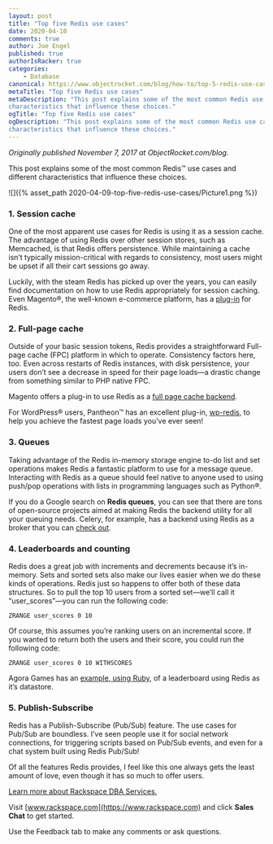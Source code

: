 ```yaml
---
layout: post
title: "Top five Redis use cases"
date: 2020-04-10
comments: true
author: Joe Engel
published: true
authorIsRacker: true
categories:
    - Database
canonical: https://www.objectrocket.com/blog/how-to/top-5-redis-use-cases/
metaTitle: "Top five Redis use cases"
metaDescription: "This post explains some of the most common Redis use cases and different
characteristics that influence these choices."
ogTitle: "Top five Redis use cases"
ogDescription: "This post explains some of the most common Redis use cases and different
characteristics that influence these choices."
---
```


*Originally published November 7, 2017 at ObjectRocket.com/blog.*

This post explains some of the most common Redis&trade; use cases and different
characteristics that influence these choices.

<!--more-->

![]({% asset_path 2020-04-09-top-five-redis-use-cases/Picture1.png %})

### 1. Session cache

One of the most apparent use cases for Redis is using it as a session cache. The
advantage of using Redis over other session stores, such as Memcached, is that
Redis offers persistence. While maintaining a cache isn’t typically
mission-critical with regards to consistency, most users might be upset if all
their cart sessions go away.

Luckily, with the steam Redis has picked up over the years, you can easily find
documentation on how to use Redis appropriately for session caching. Even
Magento&reg;, the well-known e-commerce platform, has a
[plug-in](https://github.com/colinmollenhour/Cm_RedisSession) for Redis.

### 2. Full-page cache

Outside of your basic session tokens, Redis provides a straightforward
Full-page cache (FPC) platform in which to operate. Consistency factors
here, too. Even across restarts of Redis instances, with disk persistence,
your users don’t see a decrease in speed for their page loads&mdash;a drastic
change from something similar to PHP native FPC.

Magento offers a plug-in to use Redis as a
[full page cache backend](https://github.com/colinmollenhour/Cm_Cache_Backend_Redis).

For WordPress&reg; users, Pantheon&trade; has an excellent plug-in,
[wp-redis](https://wordpress.org/plugins/wp-redis/), to help you achieve the
fastest page loads you’ve ever seen!

### 3. Queues

Taking advantage of the Redis in-memory storage engine to-do list and set operations
makes Redis a fantastic platform to use for a message queue. Interacting with
Redis as a queue should feel native to anyone used to using push/pop operations
with lists in programming languages such as Python&reg;.

If you do a Google search on **Redis queues**, you can see that there are
tons of open-source projects aimed at making Redis the backend utility for all
your queuing needs. Celery, for example, has a backend using Redis as a broker
that you can [check out](https://celery.readthedocs.io/en/latest/getting-started/brokers/redis.html).

### 4. Leaderboards and counting

Redis does a great job with increments and decrements because it’s in-memory. Sets
and sorted sets also make our lives easier when we do these kinds of operations.
Redis just so happens to offer both of these data structures. So to pull the top 10
users from a sorted set&mdash;we’ll call it “user_scores”&mdash;you can run the following code:

    ZRANGE user_scores 0 10

Of course, this assumes you’re ranking users on an incremental score. If you
wanted to return both the users and their score, you could run the following
code:

    ZRANGE user_scores 0 10 WITHSCORES

Agora Games has an [example, using Ruby](https://github.com/agoragames/leaderboard),
of a leaderboard using Redis as it’s datastore.

### 5. Publish-Subscribe

Redis has a Publish-Subscribe (Pub/Sub) feature. The use cases for Pub/Sub are boundless. I’ve seen
people use it for social network connections, for triggering scripts based on
Pub/Sub events, and even for a chat system built using Redis Pub/Sub!

Of all the features Redis provides, I feel like this one always gets the least
amount of love, even though it has so much to offer users.

<a class="cta red" id="cta" href="https://www.rackspace.com/data/dba-services">Learn more about Rackspace DBA Services.</a>

Visit [www.rackspace.com](https://www.rackspace.com) and click **Sales Chat**
to get started.

Use the Feedback tab to make any comments or ask questions.
